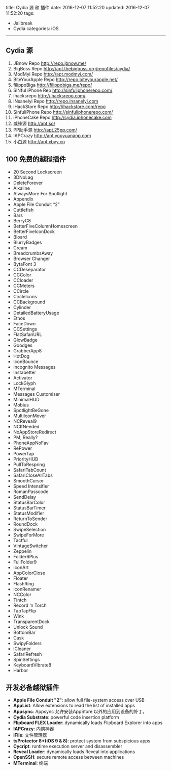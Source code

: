 title: Cydia 源 和 插件
date: 2016-12-07 11:52:20
updated: 2016-12-07 11:52:20
tags:
- Jailbreak
- Cydia
categories: iOS
---

## Cydia 源

1. JBnow Repo <http://repo.jbnow.me/>
2. BigBoss Repo <http://apt.thebigboss.org/repofiles/cydia/>
3. ModMyi Repo <http://apt.modmyi.com/>
4. BiteYourApple Repo <http://repo.biteyourapple.net/>
5. filippoBiga <http://filippobiga.me/repo/>
6. SINful iPhone Rep <http://sinfuliphonerepo.com/> 
7. ihacksrepo <http://ihacksrepo.com/>
8. iNsanelyi Repo <http://repo.insanelyi.com>
9. iHackStore Repo <http://ihackstore.com/repo>
10. SinfuliPhone Repo <http://sinfuliphonerepo.com/>
11. iPhoneCake Repo <http://cydia.iphonecake.com>
12. 威锋源 <http://apt.so/>
13. PP助手源 <http://apt.25pp.com/>
14. IAPCrazy <http://apt.youyuanapp.com>
15. 小白源 <http://apt.xbyy.cn>

<!-- more -->

## 100 免费的越狱插件
* 20 Second Lockscreen
* 3DNoLag
* DeleteForever
* Alkaline
* AlwaysMore For Spotlight
* Appendix
* Apple File Conduit “2”
* Cuttlefish
* Bars
* BerryC8
* BetterFiveColumnHomescreen
* BetterFiveIconDock
* Bloard
* BlurryBadges
* Cream
* BreadcrumbsAway
* Browser Changer
* BytaFont 3
* CCDeseparator
* CCColor
* CCloader
* CCMeters
* CCircle
* CircleIcons
* CCBackground
* Cylinder
* DetailedBatteryUsage
* Ethos
* FaceDown
* CCSettings
* FlatSafariURL
* GlowBadge
* Goodges
* GrabberApp8
* HotDog
* IconBounce
* Incognito Messages
* Instabetter
* Activator
* LockGlyph
* MTerminal
* Messages Customiser
* MinimalHUD
* Mobius
* SpotlightBeGone
* MultiIconMover
* NCReveal9
* NCIfNeeded
* NoAppStoreRedirect
* PM, Really?
* PhoneAppNoFav
* RePower
* PowerTap
* PriorityHUB
* PullToRespring
* SafariTabCount
* SafariCloseAllTabs
* SmoothCursor
* Speed Intensifier
* RomanPasscode
* SendDelay
* StatusBarColor
* StatusBarTimer
* StatusModifier
* ReturnToSender
* RoundDock
* SwipeSelection
* SwipeForMore
* Tactful
* VintageSwitcher
* Zeppelin
* Folder6Plus
* FullFolder9
* IconArt
* AppColorClose
* Floater
* FlashRing
* IconRenamer
* NCColor
* Tintch
* Record ‘n Torch
* TapTapFlip
* Wink
* TransparentDock
* Unlock Sound
* BottomBar
* Cask
* SwipyFolders
* iCleaner
* SafariRefresh
* SpinSettings
* KeyboardVibrate8
* Harbor

## 开发必备越狱插件

* **Apple File Conduit "2"**: allow full file-system access over USB
* **AppList**: Allow extensions to read the list of installed apps
* **Appsync**: Appsync 允许安装AppStore 以外的应用到设备的补丁。
* **Cydia Substrate**: powerful code insertion platform
* **Flipboard FLEX Loader**: dynamically loads Flipboard Explorer into apps
* **IAPCrazy**: 内购神器
* **iFile**: 文件管理器
* **tsProtector 8+(iOS 9 & 8)**: protect system from subspicious apps
* **Cycript**: runtime execution server and disassembler
* **Reveal Loader**: dynamically loads Reveal into applications
* **OpenSSH**: secure remote access between machines
* **MTerminal**: 终端

